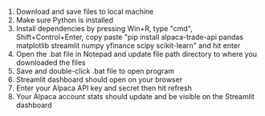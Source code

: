 1. Download and save files to local machine
2. Make sure Python is installed
3. Install dependencies by pressing Win+R, type "cmd", Shift+Control+Enter, copy paste "pip install alpaca-trade-api pandas matplotlib streamlit numpy yfinance scipy scikit-learn" and hit enter
4. Open the .bat file in Notepad and update file path directory to where you downloaded the files
5. Save and double-click .bat file to open program
6. Streamlit dashboard should open on your browser
7. Enter your Alpaca API key and secret then hit refresh
8. Your Alpaca account stats should update and be visible on the Streamlit dashboard
